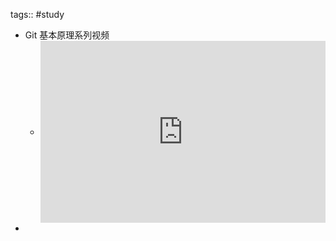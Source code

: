 tags:: #study

- Git 基本原理系列视频
	- <div style="position: relative; padding: 30% 45%;">
	  - <iframe style="position: absolute; width: 100%; height: 100%; left: 0; top: 0;" src="https://player.bilibili.com/player.html?aid=328262122&bvid=BV1TA411q75f&cid=194880352&page=1&as_wide=1&high_quality=1&danmaku=0" frameborder="no" scrolling="no">
	  - </iframe>
	  - </div>
-